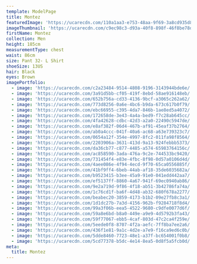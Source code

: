 ```yaml
---
template: ModelPage
title: Montez
featuredImage: 'https://ucarecdn.com/110a1aa3-e753-48aa-9f69-3a8cd935d858/'
imageThumbnail: 'https://ucarecdn.com/c9ec98c3-d93a-40f8-898f-46f8be78de7d/'
firstName: Montez
collection: Men
height: 185cm
measurementType: chest
waist: 86cm
size: Pant 32- L Shirt
shoeSize: 13US
hair: Black
eyes: Brown
imagePortfolio:
  - image: 'https://ucarecdn.com/c2a23484-9514-4808-9196-3143944bde6e/'
  - image: 'https://ucarecdn.com/3a91d5bb-cf05-419f-8ebd-58ae916148eb/'
  - image: 'https://ucarecdn.com/652b756a-cd33-4136-9bcf-a3065c262a62/'
  - image: 'https://ucarecdn.com/773d8256-0a6e-4bc6-b9da-673c617b0f79/'
  - image: 'https://ucarecdn.com/ebc66955-c395-4da7-846b-1ae8ed5a4072/'
  - image: 'https://ucarecdn.com/172658de-3e43-4a4a-bed9-f7c28ab645cc/'
  - image: 'https://ucarecdn.com/4fa42628-cdbc-42d3-a2a0-22490c5947de/'
  - image: 'https://ucarecdn.com/e8af382f-06d4-467b-af91-45eaf37b2764/'
  - image: 'https://ucarecdn.com/ab0a4ccc-041f-40a6-ac68-a63e739323c7/'
  - image: 'https://ucarecdn.com/0654a12f-354e-4997-8fc2-011fa98f8564/'
  - image: 'https://ucarecdn.com/2203906a-3631-413d-9a13-924febbb5373/'
  - image: 'https://ucarecdn.com/da36cb77-c877-4485-a574-65983764156c/'
  - image: 'https://ucarecdn.com/ac858590-3ada-476a-9c2e-744533bc9420/'
  - image: 'https://ucarecdn.com/731454f4-e83e-4fbc-8f98-0d57a0106d4d/'
  - image: 'https://ucarecdn.com/4aee086e-4f94-4ecd-9f70-65ca0556885f/'
  - image: 'https://ucarecdn.com/41bf9ff4-6beb-44ab-af18-35de6035682a/'
  - image: 'https://ucarecdn.com/b9523415-b3ee-45a9-91e0-041edd442aa7/'
  - image: 'https://ucarecdn.com/ef5137ff-8860-4a67-941f-69ec0940ab86/'
  - image: 'https://ucarecdn.com/9e2a719d-9f86-4f18-ab51-3b42786fa74a/'
  - image: 'https://ucarecdn.com/1c76cd1f-ba6f-4d48-ab32-680f678a2277/'
  - image: 'https://ucarecdn.com/beabec20-3859-4173-b1b2-09e27fb8c3a1/'
  - image: 'https://ucarecdn.com/1d1dc27b-7a3d-4156-962b-f9284718f8d4/'
  - image: 'https://ucarecdn.com/99a3f06b-eea5-4522-9680-c9dfe0077d6f/'
  - image: 'https://ucarecdn.com/59a8e6bd-b8a0-449e-a9e9-4d5792b3fa43/'
  - image: 'https://ucarecdn.com/59f77067-ebb5-4caf-803d-47c2ca4f259e/'
  - image: 'https://ucarecdn.com/5eede0f8-8707-4f2a-aefc-7ff8ba7ee2a6/'
  - image: 'https://ucarecdn.com/436f1e81-9a1c-4d2e-a7e9-f16ca9ed6c0b/'
  - image: 'https://ucarecdn.com/5dde8460-7723-48e1-a37f-bc654001f0b8/'
  - image: 'https://ucarecdn.com/5cd77378-b5dc-4e14-8ea5-0d8f5a5fcb0d/'
meta:
  title: Montez
---
```


